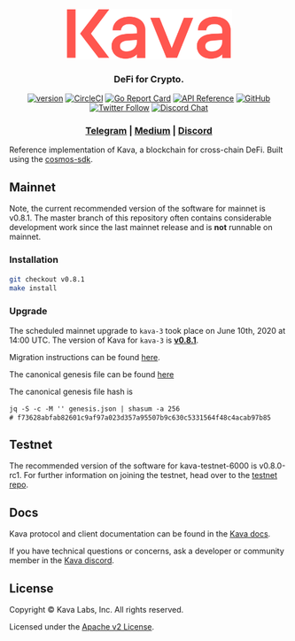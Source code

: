 <p align="center">
  <img src="./kava-logo.svg" width="300">
</p>
<h3 align="center">DeFi for Crypto.</h3>

<div align="center">

[![version](https://img.shields.io/github/tag/kava-labs/kava.svg)](https://github.com/kava-labs/kava/releases/latest)
[![CircleCI](https://circleci.com/gh/Kava-Labs/kava/tree/master.svg?style=shield)](https://circleci.com/gh/Kava-Labs/kava/tree/master)
[![Go Report Card](https://goreportcard.com/badge/github.com/kava-labs/kava)](https://goreportcard.com/report/github.com/kava-labs/kava)
[![API Reference](https://godoc.org/github.com/Kava-Labs/kava?status.svg)](https://godoc.org/github.com/Kava-Labs/kava)
[![GitHub](https://img.shields.io/github/license/kava-labs/kava.svg)](https://github.com/Kava-Labs/kava/blob/master/LICENSE.md)
[![Twitter Follow](https://img.shields.io/twitter/follow/kava_labs.svg?label=Follow&style=social)](https://twitter.com/kava_labs)
[![Discord Chat](https://img.shields.io/discord/704389840614981673.svg)](https://discord.gg/M4uxsG)

</div>

<div align="center">

### [Telegram](https://t.me/kavalabs) | [Medium](https://medium.com/kava-labs) | [Discord](https://discord.gg/M4uxsG)

</div>

Reference implementation of Kava, a blockchain for cross-chain DeFi. Built using the [cosmos-sdk](https://github.com/cosmos/cosmos-sdk).

## Mainnet

Note, the current recommended version of the software for mainnet is v0.8.1. The master branch of this repository often contains considerable development work since the last mainnet release and is __not__ runnable on mainnet.

### Installation

```bash
git checkout v0.8.1
make install
```

### Upgrade

The scheduled mainnet upgrade to `kava-3` took place on June 10th, 2020 at 14:00 UTC. The version of Kava for `kava-3` is [__v0.8.1__](https://github.com/Kava-Labs/kava/releases/tag/v0.8.1).

Migration instructions can be found [here](https://github.com/Kava-Labs/kava/blob/master/contrib/kava-3/migration.md).

The canonical genesis file can be found [here](https://github.com/Kava-Labs/launch/tree/master/kava-3)

The canonical genesis file hash is

```
jq -S -c -M '' genesis.json | shasum -a 256
# f73628abfab82601c9af97a023d357a95507b9c630c5331564f48c4acab97b85
```

## Testnet

The recommended version of the software for kava-testnet-6000 is v0.8.0-rc1. For further information on joining the testnet, head over to the [testnet repo](https://github.com/Kava-Labs/kava-testnets).

## Docs

Kava protocol and client documentation can be found in the [Kava docs](https://docs.kava.io).  

If you have technical questions or concerns, ask a developer or community member in the [Kava discord](https://discord.com/invite/kQzh3Uv).

## License

Copyright © Kava Labs, Inc. All rights reserved.

Licensed under the [Apache v2 License](LICENSE.md).
